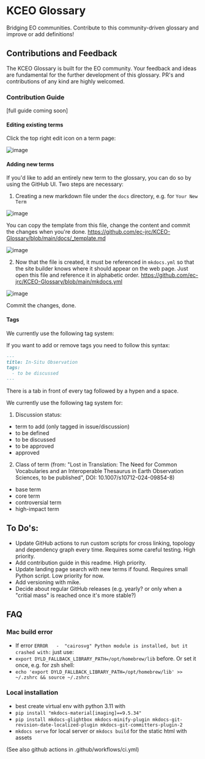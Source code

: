 # KCEO Glossary
Bridging EO communities. Contribute to this community-driven glossary and improve or add definitions!

## Contributions and Feedback
The KCEO Glossary is built for the EO community. Your feedback and ideas are fundamental for the further development of this glossary. PR's and contributions of any kind are highly welcomed. 

### Contribution Guide
[full guide coming soon]

#### Editing existing terms 
Click the top right edit icon on a term page: 

![image](https://github.com/user-attachments/assets/f8a3a10a-f91d-45fa-8c83-957057dab9ef)

#### Adding new terms 
If you'd like to add an entirely new term to the glossary, you can do so by using the GitHub UI. Two steps are necessary: 

1. Creating a new markdown file under the `docs` directory, e.g. for `Your New Term`

![image](https://github.com/user-attachments/assets/8147cc90-593e-4513-b349-ff655bacea28)

You can copy the template from this file, change the content and commit the changes when you're done.
https://github.com/ec-jrc/KCEO-Glossary/blob/main/docs/_template.md

![image](https://github.com/user-attachments/assets/0c84518d-f65a-42e3-8fc0-5fcb2f3941ad)

2. Now that the file is created, it must be referenced in `mkdocs.yml` so that the site builder knows where it should appear on the web page. Just open this file and reference it in alphabetic order.
https://github.com/ec-jrc/KCEO-Glossary/blob/main/mkdocs.yml

![image](https://github.com/user-attachments/assets/2c510f52-02c7-4cac-bc16-3bbfc5ffca3b)

Commit the changes, done.

#### Tags 
We currently use the following tag system: 

If you want to add or remove tags you need to follow this syntax:

```markdown
---
title: In-Situ Observation
tags:
  - to be discussed
---
```
There is a tab in front of every tag followed by a hypen and a space.

We currently use the following tag system for: 

1. Discussion status:
- term to add (only tagged in issue/discussion)
- to be defined
- to be discussed
- to be approved
- approved

2. Class of term (from: "Lost in Translation: The Need for Common Vocabularies and an Interoperable Thesaurus in Earth Observation Sciences, to be published", DOI: 10.1007/s10712-024-09854-8)
- base term
- core term
- controversial term
- high-impact term


## To Do's:
- Update GitHub actions to run custom scripts for cross linking, topology and dependency graph every time. Requires some careful testing. High priority.
- Add contribution guide in this readme. High priority.
- Update landing page search with new terms if found. Requires small Python script. Low priority for now.
- Add versioning with mike.
- Decide about regular GitHub releases (e.g. yearly? or only when a "critial mass" is reached once it's more stable?)

## FAQ
### Mac build error
- If error `ERROR   -  "cairosvg" Python module is installed, but it crashed with:` just use:
- `export DYLD_FALLBACK_LIBRARY_PATH=/opt/homebrew/lib` before. Or set it once, e.g. for zsh shell:
- `echo 'export DYLD_FALLBACK_LIBRARY_PATH=/opt/homebrew/lib' >> ~/.zshrc && source ~/.zshrc`

### Local installation
- best create virtual env with python 3.11 with 
- `pip install "mkdocs-material[imaging]==9.5.34"`
- `pip install mkdocs-glightbox mkdocs-minify-plugin mkdocs-git-revision-date-localized-plugin mkdocs-git-committers-plugin-2`
- `mkdocs serve` for local server or `mkdocs build` for the static html with assets

(See also github actions in .github/workflows/ci.yml)
